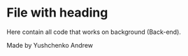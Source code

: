# File with heading
Here contain all code that works on background (Back-end).

Made by Yushchenko Andrew